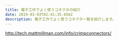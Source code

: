 ```yaml
---
title: 電子工作でよく使うコネクタの紹介
date: 2019-03-03T02:41:35.656Z
description: 電子工作でよく使うコネクタ一覧を紹介します。
---
```

http://tech.mattmillman.com/info/crimpconnectors/
